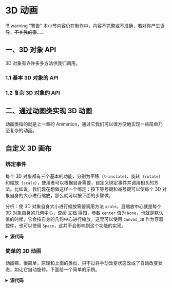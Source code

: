 3D 动画
=======

!!! warning "警告"
    本小节内容仍在制作中，内容不完整或不准确，若对你产生误导，~~不关我的事~~……

一、3D 对象 API
---------------

3D 对象有许许多多方法供我们调用。

### 1.1 基本 3D 对象的 API

### 1.2 复杂 3D 对象的 API

二、通过动画类实现 3D 动画
------------------------

动画类指的就是上一章的 Animation，通过它我们可以很方便地实现一些简单乃至复杂的动画。

自定义 3D 画布
-------------

### 绑定事件

每个 3D 对象都有三个基本的功能，分别为平移（`translate`）、旋转（`rotate`）和缩放（`scale`），使用者可以根据自身需要，自定义绑定事件并调用相关的方法。比如说，我们现在想做这样一个绑定：按下等号键和减号键可以使每个 3D 对象自身的大小进行缩放，那么就可以按下面的步骤做。

分析：使 3D 对象自身大小进行缩放需要调用方法 `scale`，且缩放中心就是每个 3D 对象自身的几何中心，查阅 [文档]((./3D%20绘图子模块)) 得知，参数 `center` 值为 `None`，也就是默认值的时候，它会按自身的几何中心进行缩放。这里可以使用 `Canvas_3D` 作为容器控件，也可以使用 `Space`，这并不会影响到这个功能的实现。

<!-- ![png](images/.png) -->

<details><summary><b>源代码</b></summary>

```python
import tkintertools as tkt  # 引入基础模块
from tkintertools import tools_3d as t3d  # 引入 3d 子模块

root = tkt.Tk('3D', 1280, 720)  # 创建窗口
space = t3d.Space(root, 1280, 720, 0, 0)  # 创建空间

for a in -100, 0, 100:
    for b in -100, 0, 100:
        for c in -100, 0, 100:
            t3d.Cuboid(space, a - 50, b - 50, c - 50, 100, 100, 100,  # 创建正方体
                       color_fill_up='white', color_fill_down='yellow', color_fill_left='red',
                       color_fill_right='orange', color_fill_front='blue', color_fill_back='green')
space.space_sort()  # 空间位置排序，以正确显示


def scale(event):
    """ 缩放事件 """
    k = 1.05 if event.keysym == 'equal' else 0.95 if event.keysym == 'minus' else 1  # 缩放比率
    for geo in space.geos():  # 遍历所有的几何体（不包括基本 3D 对象）
        geo.scale(k, k, k)  # 缩放
        geo.update()  # 更新改对象的实际画面
    space.space_sort()  # 空间前后位置排序


root.bind('<Key-equal>', scale)  # 绑定等号按键
root.bind('<Key-minus>', scale)  # 绑定减号按键
root.mainloop()  # 消息事件循环
```

</details>

### 简单的 3D 动画

动画嘛，很简单，原理和上面的类似，只不过将手动改变状态改成了自动改变状态，如让它自动旋转。下面给一个简单的示例。

<!-- ![gif](images/.gif) -->

<details><summary><b>源代码</b></summary>

```python
import math  # 数学支持

import tkintertools as tkt  # 引入基础模块
from tkintertools import tools_3d as t3d  # 引入 3d 子模块

root = tkt.Tk('3D', 1280, 720)  # 创建窗口
space = t3d.Space(root, 1280, 720, 0, 0)  # 创建空间

# 创建两个（正）四面体
t1 = t3d.Tetrahedron(
    space, [-100, 0, 0 + 10], [50, 50 * math.sqrt(3), 0 + 10],
    [50, -50 * math.sqrt(3), 0 + 10], [0, 0, 100 * math.sqrt(2) + 10],
    color_fill=['red', 'yellow', 'blue', 'green'])
t2 = t3d.Tetrahedron(
    space, [-100, 0, 0 - 10], [50, 50 * math.sqrt(3), 0 - 10],
    [50, -50 * math.sqrt(3), 0 - 10], [0, 0, -100 * math.sqrt(2) - 10],
    color_fill=['red', 'yellow', 'blue', 'green'])


def spin():
    """ 自动旋转 """
    t1.rotate(dz=0.01)
    t2.rotate(dz=0.01)


def floating(value):
    """ 上下浮动 """
    t1.translate(dz=math.sin(value))
    t2.translate(dz=math.sin(value))


def animation(value=0):
    """ 形成动画 """
    spin()
    floating(value)
    space.space_sort()  # 给它们的空间位置排序以正确显示
    t1.update()
    t2.update()
    space.after(10, animation, value + math.pi / 60)


animation()
root.mainloop()  # 消息事件循环
```

</details>

